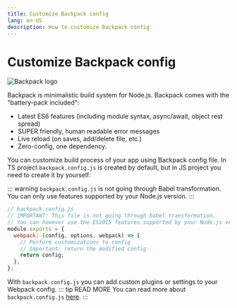 ```yaml
---
title: Customize Backpack config
lang: en-US
description: How to customize Backpack config
---
```


# Customize Backpack config
![Backpack logo](https://cloud.githubusercontent.com/assets/4060187/21872211/318795e8-d835-11e6-8376-bea370605361.png)

Backpack is minimalistic build system for Node.js.
Backpack comes with the "battery-pack included":
- Latest ES6 features (including module syntax, async/await, object rest spread)
- SUPER friendly, human readable error messages
- Live reload (on saves, add/delete file, etc.)
- Zero-config, one dependency.


You can customize build process of your app using Backpack config file. In TS project `backpack.config.js` is created by default, but in JS project you need to create it by yourself:

::: warning
`backpack.config.js` is not going through Babel transformation. You can only use features supported by your Node.js version.
:::

```js {2,3}
// backpack.config.js
// IMPORTANT: This file is not going through babel transformation.
// You can however use the ES2015 features supported by your Node.js version.
module.exports = {
  webpack: (config, options, webpack) => {
    // Perform customizations to config
    // Important: return the modified config
    return config;
  },
};
```

With `backpack.config.js` you can add custom plugins or settings to your Webpack config.
::: tip READ MORE
You can read more about `backpack.config.js` [here](https://github.com/jaredpalmer/backpack#custom-configuration).
:::
